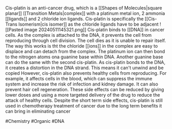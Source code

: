 Cis-platin is an anti-cancer drug, which is a [[Shapes of Molecules|square planar]] [[Transition Metals|complex]] with a platinum metal ion, 2 ammonia [[ligands]] and 2 chloride ion ligands. Cis-platin is specifically the [[Cis-Trans Isomerism|cis isomer]] as the chloride ligands have to be adjacent
![[Pasted image 20240511145321.png]]
Cis-platin binds to [[DNA]] in cancer cells. As the complex is attached to the DNA, it prevents the cell from reproducing through cell division. The cell dies as it is unable to repair itself. The way this works is tht the chloride [[ions]] in the complex are easy to displace and can detach from the complex. The platinum ion can then bond to the nitrogen atoms ona guanine base within DNA. Another guanine base can do the same with the second cis-platin. As cis-platin bonds to the DNA, it creates a distortion in the DNA strand. This means it can't unwind and be copied
However, cis-platin also prevents healthy cells from reproducing. For example, it affects cells in the blood, which can suppress the immune system and increase the risk of infection and kidney damage. It can also prevent hair cell regeneration. These side effects can be reduced by giving lower doses and using a more targeted delivery of the drug to reduce the attack of healthy cells. Despite the short term side effects, cis-platin is still used in chemotherapy treatment of cancer due to the long term benefits it can bring in eliminating cancer

#Chemistry #Organic #DNA 